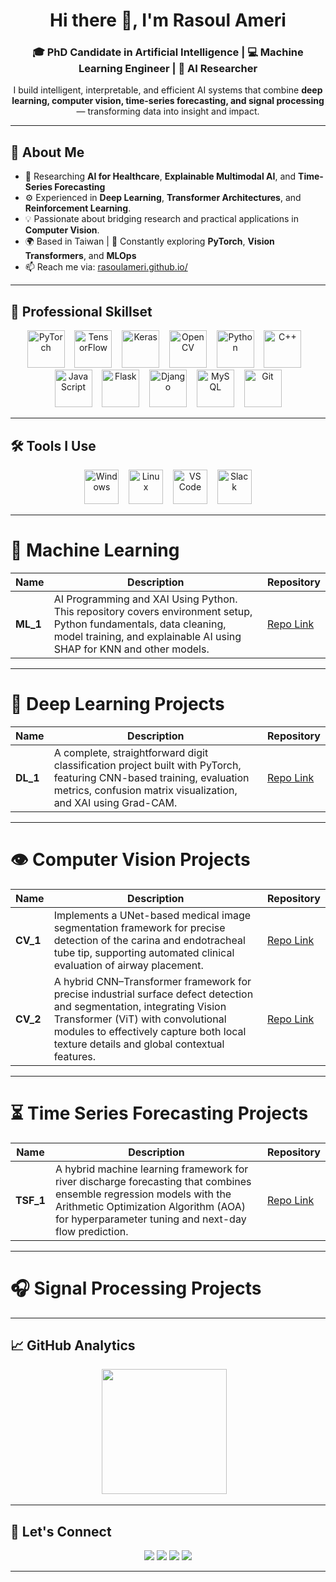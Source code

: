 <!--## Hi there 👋

**rasoulameri/rasoulameri** is a ✨ _special_ ✨ repository because its `README.md` (this file) appears on your GitHub profile.

Here are some ideas to get you started:

- 🔭 I’m currently working on ...
- 🌱 I’m currently learning ...
- 👯 I’m looking to collaborate on ...
- 🤔 I’m looking for help with ...
- 💬 Ask me about ...
- 📫 How to reach me: ...
- 😄 Pronouns: ...
- ⚡ Fun fact: ...
-->
<!--
🌟 GitHub Profile README for Rasoul Ameri
Main profile page structure with categorized project tables
-->

<h1 align="center">Hi there 👋, I'm <strong>Rasoul Ameri</strong></h1>
<h3 align="center">🎓 PhD Candidate in Artificial Intelligence | 💻 Machine Learning Engineer | 🧠 AI Researcher</h3>

<p align="center">
  I build intelligent, interpretable, and efficient AI systems that combine <strong>deep learning, computer vision, time-series forecasting, and signal processing</strong> — transforming data into insight and impact.
</p>

---

## 🧩 About Me

- 🔬 Researching **AI for Healthcare**, **Explainable Multimodal AI**, and **Time-Series Forecasting**
- ⚙️ Experienced in **Deep Learning**, **Transformer Architectures**, and **Reinforcement Learning**.
- 💡 Passionate about bridging research and practical applications in **Computer Vision**.
- 🌍 Based in Taiwan | 🌱 Constantly exploring **PyTorch**, **Vision Transformers**, and **MLOps**
- 📫 Reach me via: [rasoulameri.github.io/](https://rasoulameri.github.io/)

---

## 🧠 Professional Skillset

<p align="center">
  <img src="https://upload.wikimedia.org/wikipedia/commons/9/96/Pytorch_logo.png" height="60" alt="PyTorch"/>
  &nbsp;&nbsp;
  <img src="https://upload.wikimedia.org/wikipedia/commons/2/2d/Tensorflow_logo.svg" height="60" alt="TensorFlow"/>
  &nbsp;&nbsp;
  <img src="https://upload.wikimedia.org/wikipedia/commons/a/ae/Keras_logo.svg" height="60" alt="Keras"/>
  &nbsp;&nbsp;
  <img src="https://upload.wikimedia.org/wikipedia/commons/3/32/OpenCV_Logo_with_text_svg_version.svg" height="60" alt="OpenCV"/>
  &nbsp;&nbsp;
  <img src="https://cdn.jsdelivr.net/gh/devicons/devicon/icons/python/python-original.svg" height="60" alt="Python"/>
  &nbsp;&nbsp;
  <img src="https://cdn.jsdelivr.net/gh/devicons/devicon/icons/cplusplus/cplusplus-original.svg" height="60" alt="C++"/>
  &nbsp;&nbsp;
  <img src="https://cdn.jsdelivr.net/gh/devicons/devicon/icons/javascript/javascript-original.svg" height="60" alt="JavaScript"/>
  &nbsp;&nbsp;
  <img src="https://cdn.jsdelivr.net/gh/devicons/devicon/icons/flask/flask-original.svg" height="60" alt="Flask"/>
  &nbsp;&nbsp;
  <img src="https://cdn.jsdelivr.net/gh/devicons/devicon/icons/django/django-plain.svg" height="60" alt="Django"/>
  &nbsp;&nbsp;
  <img src="https://cdn.jsdelivr.net/gh/devicons/devicon/icons/mysql/mysql-original.svg" height="60" alt="MySQL"/>
  &nbsp;&nbsp;
  <img src="https://cdn.jsdelivr.net/gh/devicons/devicon/icons/git/git-original.svg" height="60" alt="Git"/>
</p>

---

## 🛠️ Tools I Use

<p align="center">
  <img src="https://cdn.jsdelivr.net/gh/devicons/devicon/icons/windows8/windows8-original.svg" height="55" alt="Windows"/>
  &nbsp;&nbsp;
  <img src="https://cdn.jsdelivr.net/gh/devicons/devicon/icons/linux/linux-original.svg" height="55" alt="Linux"/>
  &nbsp;&nbsp;
  <img src="https://cdn.jsdelivr.net/gh/devicons/devicon/icons/vscode/vscode-original.svg" height="55" alt="VS Code"/>
  &nbsp;&nbsp;
  <img src="https://cdn.jsdelivr.net/gh/devicons/devicon/icons/slack/slack-original.svg" height="55" alt="Slack"/>
</p>

---
# 🧮 Machine Learning

| Name | Description | Repository |
|------|--------------------|-------------|
| **ML_1** |AI Programming and XAI Using Python. This repository covers environment setup, Python fundamentals, data cleaning, model training, and explainable AI using SHAP for KNN and other models. | [Repo Link](https://github.com/rasoulameri/Machine_Learning) |

<!--
| **Project 2** |  | [Repo Link](#) |
| **Project 3** | Description of the project goes here. | [Repo Link](#) |
| **Project 4** | Description of the project goes here. | [Repo Link](#) |
| **Project 5** | Description of the project goes here. | [Repo Link](#) |
-->
---

# 🧠 Deep Learning Projects

| Name | Description | Repository |
|------|--------------|-------------|
| **DL_1** | A complete, straightforward digit classification project built with PyTorch, featuring CNN-based training, evaluation metrics, confusion matrix visualization, and XAI using Grad-CAM. | [Repo Link](https://github.com/rasoulameri/Digits_Classification_XAI) |

<!--| **Project 2** | Description of the project goes here. | [Repo Link](#) |
| **Project 3** | Description of the project goes here. | [Repo Link](#) |
| **Project 4** | Description of the project goes here. | [Repo Link](#) |
| **Project 5** | Description of the project goes here. | [Repo Link](#) |
-->
---

# 👁️ Computer Vision Projects

| Name | Description | Repository |
|------|--------------|-------------|
| **CV_1** |Implements a UNet-based medical image segmentation framework for precise detection of the carina and endotracheal tube tip, supporting automated clinical evaluation of airway placement. | [Repo Link](https://github.com/rasoulameri/ETT_Carina_Segmentation) |
| **CV_2** | A hybrid CNN–Transformer framework for precise industrial surface defect detection and segmentation, integrating Vision Transformer (ViT) with convolutional modules to effectively capture both local texture details and global contextual features. | [Repo Link](https://github.com/rasoulameri/Defect_Segmentation) |
<!--
| **Project 3** | Description of the project goes here. | [Repo Link](#) |
| **Project 4** | Description of the project goes here. | [Repo Link](#) |
| **Project 5** | Description of the project goes here. | [Repo Link](#) |
-->
---

# ⏳ Time Series Forecasting Projects
| Name | Description | Repository |
|------|--------------|-------------|
| **TSF_1** | A hybrid machine learning framework for river discharge forecasting that combines ensemble regression models with the Arithmetic Optimization Algorithm (AOA) for hyperparameter tuning and next-day flow prediction. | [Repo Link](https://github.com/rasoulameri/River_Discharge_Regression) |
<!--
| **Project 2** | Description of the project goes here. | [Repo Link](#) |
| **Project 3** | Description of the project goes here. | [Repo Link](#) |
| **Project 4** | Description of the project goes here. | [Repo Link](#) |
| **Project 5** | Description of the project goes here. | [Repo Link](#) |
-->
---

# 🎧 Signal Processing Projects
<!--
| Name | Description | Repository |
|------|--------------|-------------|
| **Project 1** | Description of the project goes here. | [Repo Link](#) |
| **Project 2** | Description of the project goes here. | [Repo Link](#) |
| **Project 3** | Description of the project goes here. | [Repo Link](#) |
| **Project 4** | Description of the project goes here. | [Repo Link](#) |
| **Project 5** | Description of the project goes here. | [Repo Link](#) |
-->
---

## 📈 GitHub Analytics

<p align="center">
  <img src="https://github-readme-stats.vercel.app/api?username=rasoulameri&show_icons=true&theme=radical" height="200" />
  &nbsp;&nbsp;
  <!-- <img src="https://github-readme-stats.vercel.app/api/top-langs/?username=rasoulameri&layout=compact&theme=radical" height="150" />-->
</p>

---

## 🤝 Let's Connect

<p align="center">
  <a href="https://rasoulameri.github.io" target="_blank"><img src="https://img.shields.io/badge/Website-rasoulameri.github.io-blue?style=flat-square&logo=google-chrome"></a>
  <a href="https://linkedin.com/in/rasoulameri" target="_blank"><img src="https://img.shields.io/badge/LinkedIn-Rasoul%20Ameri-blue?style=flat-square&logo=linkedin"></a>
  <a href="mailto:rasoul.ameri90@gmail.com" target="_blank"><img src="https://img.shields.io/badge/Email-rasoul.ameri90@gmail.com-red?style=flat-square&logo=gmail"></a>
  <a href="https://scholar.google.com/" target="_blank"><img src="https://img.shields.io/badge/Google%20Scholar-Scholar-blue?style=flat-square&logo=googlescholar"></a>
</p>

---
